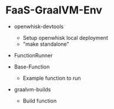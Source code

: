 # FaaS-GraalVM-Env

- openwhisk-devtools 
    - Setup openwhisk local deployment
    - "make standalone"
    
- FunctionRunner

- Base-Function
  - Example function to run
  
- graalvm-builds
  - Build function
